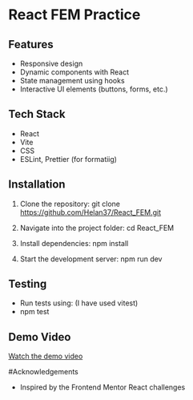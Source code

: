 # React FEM Practice

## Features

- Responsive design
- Dynamic components with React
- State management using hooks
- Interactive UI elements (buttons, forms, etc.)

## Tech Stack

- React
- Vite
- CSS 
- ESLint, Prettier (for formatiig)

## Installation

1. Clone the repository:
   git clone https://github.com/Helan37/React_FEM.git

2. Navigate into the project folder:
   cd React_FEM

3. Install dependencies:
   npm install

4. Start the development server:
   npm run dev


## Testing

- Run tests using: (I have used vitest)
- npm test

## Demo Video
[Watch the demo video](React_FEM_Demo.mov)



#Acknowledgements

- Inspired by the Frontend Mentor React challenges
